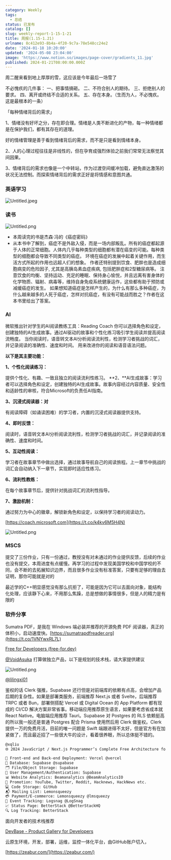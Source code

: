 ```yaml
---
category: Weekly
tags:
  - 总结
status: 已发布
catalog: []
slug: weekly-report-1-15-1-21
title: 周报(1.15-1.21)
urlname: 8c412e93-8b4a-4f20-9c7a-78e548cc24e2
date: '2024-01-18 10:20:00'
updated: '2024-05-08 23:04:00'
image: 'https://www.notion.so/images/page-cover/gradients_11.jpg'
published: 2024-01-21T08:00:00.000Z
---
```


周二醒来看到地上厚厚的雪，这应该是今年最后一场雪了


不必愧疚的几件事：
一、把事情搞砸。
二、不符合别人的期待。
三、拒绝别人的要求。
四、离开或终结不合适的关系。
五、存在本身。（生而为人，不必愧疚。这是最根本的一条）


「每种情绪背后的需求」


1、情绪没有好坏之分，存在即合理。情绪是人类不断进化的产物，每一种情绪都是在保护我们，都有其存在的道理。


好的情绪管理是善于看到情绪背后的需求，而不是只是看到情绪本身。


2、人的心理过程往往是非线性的，但在孕育成强烈体验之前我们常常无法察觉其间因果。


3、情绪背后的需求也像是一个中转站，作为过渡空间缓冲加载，避免直达激荡的状况无法控制。而探索情绪背后的需求正好是将情感和意图共通。


### 英语学习


![Untitled.jpeg](https://prod-files-secure.s3.us-west-2.amazonaws.com/5d24fe63-e567-4804-86f9-9fdc62e13082/faec46dc-9da5-4799-b905-c316418f1168/Untitled.jpeg?X-Amz-Algorithm=AWS4-HMAC-SHA256&X-Amz-Content-Sha256=UNSIGNED-PAYLOAD&X-Amz-Credential=ASIAZI2LB4662RWCDP73%2F20250321%2Fus-west-2%2Fs3%2Faws4_request&X-Amz-Date=20250321T213241Z&X-Amz-Expires=3600&X-Amz-Security-Token=IQoJb3JpZ2luX2VjEFMaCXVzLXdlc3QtMiJGMEQCIC81ZW5%2BppwQZuRaV2URmedguvxZgbkdWeMCxycdohu6AiBzTyMtNy3395WTJLm3ZsblSHNAFco4jadesvEEZx7LbiqIBAir%2F%2F%2F%2F%2F%2F%2F%2F%2F%2F8BEAAaDDYzNzQyMzE4MzgwNSIMNcwgfJt0Ra3wfZRyKtwDVXne5oGQXEs5IFo9zJa1785y4JaKZU3HIrDwVYdYV18U8g67OlSGXe9FrBCW%2BzS%2Fy4rFTupqhA3cRzyCwXalaY%2F%2BOnByBrWTtJADuUcXz31r2GjbeIcZtoL1fb2DgE0smVR1sJN20%2F%2FZ3ybJkxEwGp6LzL5X8VQUjtNPQAS6YRcfDXvbFKgYvrPDRJjJf5%2FrJugHQ7Eln9hqLFtwAszB2aRsOkp3lzQ0YEIuli1nVu3WyoDzbkVqYzchtS8GRu1UoM1gntW8HD%2BDX6RspMwwVbGuoyOvsD%2FPHTcXujaqLVXMOp5eHV6IWJy2D%2FD3FVVFd3pVc0roLOqHT0InLm8AOLYJGIMtK%2FhPwiuuGtwEBNpdGv6M6%2BwjwKmlD7%2BeBNRFaq5ldwLoVZa2mzVgRQsb%2FIHqfB%2FudS2CKXWhz1fW%2ByoaXJg7GcLgbHIn3Gtrl4ksXjptg7ftzaP%2Bix2gpTWzMUieAtwlQytjpk9vxL1pTEXtqc2ICOHOD9JJfkB998P9cBCvmSySmJCiuLMRUvdIcNAKB%2BzrutFO%2BNYzxkIRY9GSgC4ZhA31DcjAV3W8MOJ9uB9%2BNIZ2vzoT1RSUmr5RzUcecl2fAviY%2FluQp1rKiU9Tp7iZmCiGDxTiRa8w6tr2vgY6pgEAIDYLupB9GUB2rSzuyC4kYJODQbpWkuRILlh8udgut%2F8vWoRr7wSjmWaHaxX4GG0zi0k7mwpErnyLdMJktthD01uPGMga5BO%2F43dwrMiLOsTLtSDyLUDJOhw9O1Lu%2Fhv0h%2BG3Nru9FgQ4bY9a7ySYLT41%2FpsidFi7XgEYZpopDoUn4zWbCF7D7YwKhE1%2B5oWbNl8orwXc7mghXHAAf7HBEHpkWmyJ&X-Amz-Signature=2d8a9056d1724705052afd78c613bad7baeb323a3b992243097de2d909ad5826&X-Amz-SignedHeaders=host&x-id=GetObject)


### 读书


![Untitled.png](https://prod-files-secure.s3.us-west-2.amazonaws.com/5d24fe63-e567-4804-86f9-9fdc62e13082/08aff459-da99-4ed5-87c6-1f4c95b62ac3/Untitled.png?X-Amz-Algorithm=AWS4-HMAC-SHA256&X-Amz-Content-Sha256=UNSIGNED-PAYLOAD&X-Amz-Credential=ASIAZI2LB4662RWCDP73%2F20250321%2Fus-west-2%2Fs3%2Faws4_request&X-Amz-Date=20250321T213241Z&X-Amz-Expires=3600&X-Amz-Security-Token=IQoJb3JpZ2luX2VjEFMaCXVzLXdlc3QtMiJGMEQCIC81ZW5%2BppwQZuRaV2URmedguvxZgbkdWeMCxycdohu6AiBzTyMtNy3395WTJLm3ZsblSHNAFco4jadesvEEZx7LbiqIBAir%2F%2F%2F%2F%2F%2F%2F%2F%2F%2F8BEAAaDDYzNzQyMzE4MzgwNSIMNcwgfJt0Ra3wfZRyKtwDVXne5oGQXEs5IFo9zJa1785y4JaKZU3HIrDwVYdYV18U8g67OlSGXe9FrBCW%2BzS%2Fy4rFTupqhA3cRzyCwXalaY%2F%2BOnByBrWTtJADuUcXz31r2GjbeIcZtoL1fb2DgE0smVR1sJN20%2F%2FZ3ybJkxEwGp6LzL5X8VQUjtNPQAS6YRcfDXvbFKgYvrPDRJjJf5%2FrJugHQ7Eln9hqLFtwAszB2aRsOkp3lzQ0YEIuli1nVu3WyoDzbkVqYzchtS8GRu1UoM1gntW8HD%2BDX6RspMwwVbGuoyOvsD%2FPHTcXujaqLVXMOp5eHV6IWJy2D%2FD3FVVFd3pVc0roLOqHT0InLm8AOLYJGIMtK%2FhPwiuuGtwEBNpdGv6M6%2BwjwKmlD7%2BeBNRFaq5ldwLoVZa2mzVgRQsb%2FIHqfB%2FudS2CKXWhz1fW%2ByoaXJg7GcLgbHIn3Gtrl4ksXjptg7ftzaP%2Bix2gpTWzMUieAtwlQytjpk9vxL1pTEXtqc2ICOHOD9JJfkB998P9cBCvmSySmJCiuLMRUvdIcNAKB%2BzrutFO%2BNYzxkIRY9GSgC4ZhA31DcjAV3W8MOJ9uB9%2BNIZ2vzoT1RSUmr5RzUcecl2fAviY%2FluQp1rKiU9Tp7iZmCiGDxTiRa8w6tr2vgY6pgEAIDYLupB9GUB2rSzuyC4kYJODQbpWkuRILlh8udgut%2F8vWoRr7wSjmWaHaxX4GG0zi0k7mwpErnyLdMJktthD01uPGMga5BO%2F43dwrMiLOsTLtSDyLUDJOhw9O1Lu%2Fhv0h%2BG3Nru9FgQ4bY9a7ySYLT41%2FpsidFi7XgEYZpopDoUn4zWbCF7D7YwKhE1%2B5oWbNl8orwXc7mghXHAAf7HBEHpkWmyJ&X-Amz-Signature=f5b59e309176a46896972a9eb2b3d2950a4f8b25f42e7ecf2c1da882d7a956b0&X-Amz-SignedHeaders=host&x-id=GetObject)

- 本周读完的书是杰森·冯的《癌症密码》
- 从本书中了解到，癌症不是外敌入侵，而是一场内部叛乱。所有的癌症都起源于人体的正常细胞。人体内几乎每种类型的细胞都有潜在癌变的可能。每种类型的细胞都会导致不同类型的癌症。
环境在癌症的发展中起着关键作用，而生活方式所起的作用也远超人们的想象。
作者还特别提到饮食、肥胖也是造成细胞病变的危险因子, 尤其是高胰岛素血症疾病, 包括肥胖症和2型糖尿病等。
注意饮食的均衡、坚持运动、充足的睡眠、保持身心愉悦，并且远离有害身体的化学物质、辐射、病毒等，维持自身免疫系统健康运作，这些都有助于预防或减缓癌症的发生。
如果想知道癌症是怎样产生的，为什么有那么多种癌症，为什么越来越多的人死于癌症，怎样对抗癌症，有没有可能战而胜之？作者在这本书里给出了答案。

### AI


微软推出针对学生的AI阅读教练工具：Reading Coach
你可以选择角色和设定，创建独特的AI生成故事。通过AI驱动的故事和个性化练习吸引学生阅读并提高阅读流畅度。
当你阅读时，语音转文本AI分析阅读流利性，检测学习者挑战的词汇，并记录阅读的准确性、速度和时间。
用来改进你的阅读和语音语法问题。


**以下是其主要功能：**


**1、个性化阅读练习：**


提供个性化、有趣、一致且独立的阅读流利性练习。
**2、**AI生成故事：学习者可以选择角色和设定，创建独特的AI生成故事。故事内容经过内容质量、安全性和适龄性的审核，符合Microsoft的负责任AI指南。


**3、沉浸式阅读器：对**


有阅读障碍（如诵读困难）的学习者，内置的沉浸式阅读器提供支持。


**4、即时反馈：**


阅读时，语音转文本AI分析阅读流利性，检测学习者挑战的词汇，并记录阅读的准确性、速度和时间。


**5、互动性阅读：**


学习者在故事章节中做出选择，通过故事导航自己的阅读旅程。上一章节中挑战的词汇会自动纳入下一章节，实现即时适应性练习。


**6、流利性教练：**


在每个故事章节后，提供针对挑战词汇的流利性指导。


**7、激励机制：**


通过努力为中心的徽章，解锁新角色和设定，以保持学习者的阅读动力。


[https://coach.microsoft.com](https://t.co/k4kv6M5H4N)


![Untitled.png](https://prod-files-secure.s3.us-west-2.amazonaws.com/5d24fe63-e567-4804-86f9-9fdc62e13082/8f53d036-0cfc-469d-a837-f15107675ae4/Untitled.png?X-Amz-Algorithm=AWS4-HMAC-SHA256&X-Amz-Content-Sha256=UNSIGNED-PAYLOAD&X-Amz-Credential=ASIAZI2LB4662RWCDP73%2F20250321%2Fus-west-2%2Fs3%2Faws4_request&X-Amz-Date=20250321T213241Z&X-Amz-Expires=3600&X-Amz-Security-Token=IQoJb3JpZ2luX2VjEFMaCXVzLXdlc3QtMiJGMEQCIC81ZW5%2BppwQZuRaV2URmedguvxZgbkdWeMCxycdohu6AiBzTyMtNy3395WTJLm3ZsblSHNAFco4jadesvEEZx7LbiqIBAir%2F%2F%2F%2F%2F%2F%2F%2F%2F%2F8BEAAaDDYzNzQyMzE4MzgwNSIMNcwgfJt0Ra3wfZRyKtwDVXne5oGQXEs5IFo9zJa1785y4JaKZU3HIrDwVYdYV18U8g67OlSGXe9FrBCW%2BzS%2Fy4rFTupqhA3cRzyCwXalaY%2F%2BOnByBrWTtJADuUcXz31r2GjbeIcZtoL1fb2DgE0smVR1sJN20%2F%2FZ3ybJkxEwGp6LzL5X8VQUjtNPQAS6YRcfDXvbFKgYvrPDRJjJf5%2FrJugHQ7Eln9hqLFtwAszB2aRsOkp3lzQ0YEIuli1nVu3WyoDzbkVqYzchtS8GRu1UoM1gntW8HD%2BDX6RspMwwVbGuoyOvsD%2FPHTcXujaqLVXMOp5eHV6IWJy2D%2FD3FVVFd3pVc0roLOqHT0InLm8AOLYJGIMtK%2FhPwiuuGtwEBNpdGv6M6%2BwjwKmlD7%2BeBNRFaq5ldwLoVZa2mzVgRQsb%2FIHqfB%2FudS2CKXWhz1fW%2ByoaXJg7GcLgbHIn3Gtrl4ksXjptg7ftzaP%2Bix2gpTWzMUieAtwlQytjpk9vxL1pTEXtqc2ICOHOD9JJfkB998P9cBCvmSySmJCiuLMRUvdIcNAKB%2BzrutFO%2BNYzxkIRY9GSgC4ZhA31DcjAV3W8MOJ9uB9%2BNIZ2vzoT1RSUmr5RzUcecl2fAviY%2FluQp1rKiU9Tp7iZmCiGDxTiRa8w6tr2vgY6pgEAIDYLupB9GUB2rSzuyC4kYJODQbpWkuRILlh8udgut%2F8vWoRr7wSjmWaHaxX4GG0zi0k7mwpErnyLdMJktthD01uPGMga5BO%2F43dwrMiLOsTLtSDyLUDJOhw9O1Lu%2Fhv0h%2BG3Nru9FgQ4bY9a7ySYLT41%2FpsidFi7XgEYZpopDoUn4zWbCF7D7YwKhE1%2B5oWbNl8orwXc7mghXHAAf7HBEHpkWmyJ&X-Amz-Signature=594d7abcf5f4f122ae169cffaebd3b6d3a31f9ece338222fff039944bf7f28d3&X-Amz-SignedHeaders=host&x-id=GetObject)


### MSCS


提交了三份作业，只有一份通过，教授没有对未通过的作业提供反馈，后续的作业也没有提交，本周进度有点缓慢。再学习的过程中发现美国学校和中国学校的不同，会不断的去拓展知识边界，而且很多作业没有标准答案，只要有足够的理由去证明，那你可能就是对的


最近学的C++明显感觉没有那么抗拒了，可能是因为它可以去面向对象，能结构化处理，应该静下心来，不用那么焦躁，总是想做的事情很多，但是人的精力是有限的


### 软件分享


Sumatra PDF，是我在 Windows 端必装并推荐的开源免费 PDF 阅读器，真正的体积小，启动速度快。[https://sumatrapdfreader.org](https://t.co/1VNYwxRL7L)


[Free for Developers (free-for.dev)](https://free-for.dev/#/)


[@VoidAsuka](https://twitter.com/VoidAsuka) 打算做独立产品，以下是规划的技术栈，请大家提供建议


![Untitled.png](https://prod-files-secure.s3.us-west-2.amazonaws.com/5d24fe63-e567-4804-86f9-9fdc62e13082/93561a3c-b2bc-4a43-bbc5-67e3f740ed5e/Untitled.png?X-Amz-Algorithm=AWS4-HMAC-SHA256&X-Amz-Content-Sha256=UNSIGNED-PAYLOAD&X-Amz-Credential=ASIAZI2LB4662RWCDP73%2F20250321%2Fus-west-2%2Fs3%2Faws4_request&X-Amz-Date=20250321T213241Z&X-Amz-Expires=3600&X-Amz-Security-Token=IQoJb3JpZ2luX2VjEFMaCXVzLXdlc3QtMiJGMEQCIC81ZW5%2BppwQZuRaV2URmedguvxZgbkdWeMCxycdohu6AiBzTyMtNy3395WTJLm3ZsblSHNAFco4jadesvEEZx7LbiqIBAir%2F%2F%2F%2F%2F%2F%2F%2F%2F%2F8BEAAaDDYzNzQyMzE4MzgwNSIMNcwgfJt0Ra3wfZRyKtwDVXne5oGQXEs5IFo9zJa1785y4JaKZU3HIrDwVYdYV18U8g67OlSGXe9FrBCW%2BzS%2Fy4rFTupqhA3cRzyCwXalaY%2F%2BOnByBrWTtJADuUcXz31r2GjbeIcZtoL1fb2DgE0smVR1sJN20%2F%2FZ3ybJkxEwGp6LzL5X8VQUjtNPQAS6YRcfDXvbFKgYvrPDRJjJf5%2FrJugHQ7Eln9hqLFtwAszB2aRsOkp3lzQ0YEIuli1nVu3WyoDzbkVqYzchtS8GRu1UoM1gntW8HD%2BDX6RspMwwVbGuoyOvsD%2FPHTcXujaqLVXMOp5eHV6IWJy2D%2FD3FVVFd3pVc0roLOqHT0InLm8AOLYJGIMtK%2FhPwiuuGtwEBNpdGv6M6%2BwjwKmlD7%2BeBNRFaq5ldwLoVZa2mzVgRQsb%2FIHqfB%2FudS2CKXWhz1fW%2ByoaXJg7GcLgbHIn3Gtrl4ksXjptg7ftzaP%2Bix2gpTWzMUieAtwlQytjpk9vxL1pTEXtqc2ICOHOD9JJfkB998P9cBCvmSySmJCiuLMRUvdIcNAKB%2BzrutFO%2BNYzxkIRY9GSgC4ZhA31DcjAV3W8MOJ9uB9%2BNIZ2vzoT1RSUmr5RzUcecl2fAviY%2FluQp1rKiU9Tp7iZmCiGDxTiRa8w6tr2vgY6pgEAIDYLupB9GUB2rSzuyC4kYJODQbpWkuRILlh8udgut%2F8vWoRr7wSjmWaHaxX4GG0zi0k7mwpErnyLdMJktthD01uPGMga5BO%2F43dwrMiLOsTLtSDyLUDJOhw9O1Lu%2Fhv0h%2BG3Nru9FgQ4bY9a7ySYLT41%2FpsidFi7XgEYZpopDoUn4zWbCF7D7YwKhE1%2B5oWbNl8orwXc7mghXHAAf7HBEHpkWmyJ&X-Amz-Signature=9f6adb316d6e108c457032d5d7690a9617caedf7f9f191931d1ecc1e884c704f&X-Amz-SignedHeaders=host&x-id=GetObject)


[@lilingxi01](https://twitter.com/lilingxi01)


鉴权的话 Clerk 强推，Supabase 还行但是对前端库的依赖有点高，会增加产品后期的复杂性。如果是部署类服务，前端推荐 Next.js 或者 Svelte，后端推荐 TRPC 或者 Bun，部署侧搭配 Vercel 或 Digital Ocean 的 App Platform 都有现成的 CI/CD 解决方案非常省事。移动端应用推荐原生语言，如果要考虑省成本就 React Native。电脑端应用推荐 Tauri。Supabase 对 Postgres 的 RLS 依赖挺高的所以我一般还是普通 Postgres 配合 Prisma 使用然后用 Clerk 做鉴权。Clerk 提供一万的免费月活，目前的唯一问题是 Swift 端跟进得不太好，但是官方有在加紧做了，而且最近招了一些很大牛的设计，看着很养眼，所以总体挺不错的。


```markdown
@xqliu
🌐 2024 JavaScript / Next.js Programmer’s Complete Free Architecture for solo entrepreneur:

🔧 Front-end and Back-end Deployment: Vercel @vercel
💾 Database: Supabase @supabase
🗂️ File/Object Storage: Supabase
👥 User Management/Authentication: Supabase
📊 Website Analytics: Beamanalytics @BeamAnalyticsIO
📣 Promotion: YouTube, Twitter, Reddit, Hacknews, HackNews etc. 
💻 Code Storage: GitHub
📬 Mailing List: Lemonsqueezy
💳 Payment/E-commerce: Lemonsqueezy @lmsqueezy
📌 Event Tracking: Logsnag @LogSnag
📈 Status Page: BetterStack @BetterStackHQ
🔍 Log Tracking: BetterStack
```


面向开发者的技术栈推荐


[DevBase - Product Gallery for Developers](https://devbase.fyi/)


云原生环境，开发，部署，运维，监控一体化平台，由GitHub账户切入，


[https://zeabur.com/](https://zeabur.com/)

